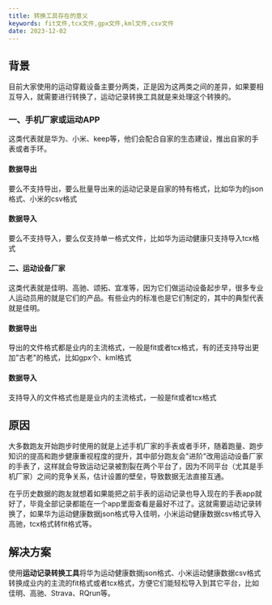 ```yaml
---
title: 转换工具存在的意义
keywords: fit文件,tcx文件,gpx文件,kml文件,csv文件
date: 2023-12-02
---
```


## 背景
目前大家使用的运动穿戴设备主要分两类，正是因为这两类之间的差异，如果要相互导入，就需要进行转换了，运动记录转换工具就是来处理这个转换的。

### 一、手机厂家或运动APP
这类代表就是华为、小米、keep等，他们会配合自家的生态建设，推出自家的手表或者手环。
#### 数据导出
要么不支持导出，要么批量导出来的运动记录是自家的特有格式，比如华为的json格式、小米的csv格式
#### 数据导入
要么不支持导入，要么仅支持单一格式文件，比如华为运动健康只支持导入tcx格式

#### 二、运动设备厂家
这类代表就是佳明、高驰、颂拓、宜准等，因为它们做运动设备起步早，很多专业人运动员用的就是它们的产品。有些业内的标准也是它们制定的，其中的典型代表就是佳明。
#### 数据导出
导出的文件格式都是业内的主流格式，一般是fit或者tcx格式，有的还支持导出更加"古老"的格式，比如gpx个、kml格式
#### 数据导入
支持导入的文件格式也是是业内的主流格式，一般是fit或者tcx格式

## 原因
大多数跑友开始跑步时使用的就是上述手机厂家的手表或者手环，随着跑量、跑步知识的提高和跑步健康重视程度的提升，其中部分跑友会"进阶"改用运动设备厂家的手表了，这样就会导致运动记录被割裂在两个平台了，因为不同平台（尤其是手机厂家）之间的竞争关系，估计设置的壁垒，导致数据无法直接互通。

在乎历史数据的跑友就想着如果能把之前手表的运动记录也导入现在的手表app就好了，毕竟全部记录都能在一个app里面查看是最好不过了。这就需要运动记录转换了，如果华为运动健康数据json格式导入佳明，小米运动健康数据csv格式导入高驰，tcx格式转fit格式等。

## 解决方案
使用**运动记录转换工具**将华为运动健康数据json格式、小米运动健康数据csv格式转换成业内的主流的fit格式或者tcx格式，方便它们能轻松导入到其它平台，比如佳明、高驰、Strava、RQrun等。
